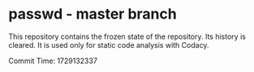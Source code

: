 # passwd - master branch

This repository contains the frozen state of the repository.
Its history is cleared. It is used only for static code
analysis with Codacy.

Commit Time: 1729132337